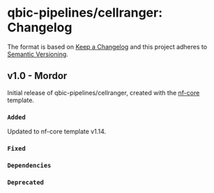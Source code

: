 # qbic-pipelines/cellranger: Changelog

The format is based on [Keep a Changelog](https://keepachangelog.com/en/1.0.0/)
and this project adheres to [Semantic Versioning](https://semver.org/spec/v2.0.0.html).

## v1.0 - Mordor

Initial release of qbic-pipelines/cellranger, created with the [nf-core](https://nf-co.re/) template.

### `Added`

Updated to nf-core template v1.14.

### `Fixed`

### `Dependencies`

### `Deprecated`
